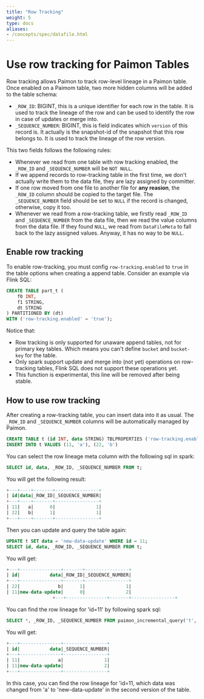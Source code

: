 ```yaml
---
title: "Row Tracking"
weight: 5
type: docs
aliases:
- /concepts/spec/datafile.html
---
```

<!--
Licensed to the Apache Software Foundation (ASF) under one
or more contributor license agreements.  See the NOTICE file
distributed with this work for additional information
regarding copyright ownership.  The ASF licenses this file
to you under the Apache License, Version 2.0 (the
"License"); you may not use this file except in compliance
with the License.  You may obtain a copy of the License at

  http://www.apache.org/licenses/LICENSE-2.0

Unless required by applicable law or agreed to in writing,
software distributed under the License is distributed on an
"AS IS" BASIS, WITHOUT WARRANTIES OR CONDITIONS OF ANY
KIND, either express or implied.  See the License for the
specific language governing permissions and limitations
under the License.
-->

# Use row tracking for Paimon Tables

Row tracking allows Paimon to track row-level lineage in a Paimon table. Once enabled on a Paimom table, two more hidden columns will be added to the table schema:
- `_ROW_ID`: BIGINT, this is a unique identifier for each row in the table. It is used to track the lineage of the row and can be used to identify the row in case of updates or merge into. 
- `_SEQUENCE_NUMBER`: BIGINT, this is field indicates which `version` of this record is. It actually is the snapshot-id of the snapshot that this row belongs to. It is used to track the lineage of the row version.

This two fields follows the following rules:
- Whenever we read from one table with row tracking enabled, the `_ROW_ID` and `_SEQUENCE_NUMBER` will be `NOT NULL`.
- If we append records to row-tracking table in the first time, we don't actually write them to the data file, they are lazy assigned by committer.
- If one row moved from one file to another file for **any reasion**, the `_ROW_ID` column should be copied to the target file. The `_SEQUENCE_NUMBER` field should be set to `NULL` if the record is changed, otherwise, copy it too.
- Whenever we read from a row-tracking table, we firstly read `_ROW_ID` and `_SEQUENCE_NUMBER` from the data file, then we read the value columns from the data file. If they found `NULL`, we read from `DataFileMeta` to fall back to the lazy assigned values. Anyway, it has no way to be `NULL`.

## Enable row tracking

To enable row-tracking, you must config `row-tracking.enabled` to `true` in the table options when creating a append table.
Consider an example via Flink SQL:
```sql
CREATE TABLE part_t (
    f0 INT,
    f1 STRING,
    dt STRING
) PARTITIONED BY (dt)
WITH ('row-tracking.enabled' = 'true');
```
Notice that:
- Row tracking is only supported for unaware append tables, not for primary key tables. Which means you can't define `bucket` and `bucket-key` for the table.
- Only spark support update and merge into (not yet) operations on row-tracking tables, Flink SQL does not support these operations yet.
- This function is experimental, this line will be removed after being stable.

## How to use row tracking

After creating a row-tracking table, you can insert data into it as usual. The `_ROW_ID` and `_SEQUENCE_NUMBER` columns will be automatically managed by Paimon.
```sql
CREATE TABLE t (id INT, data STRING) TBLPROPERTIES ('row-tracking.enabled' = 'true');
INSERT INTO t VALUES (11, 'a'), (22, 'b')
```

You can select the row lineage meta column with the following sql in spark:
```sql
SELECT id, data, _ROW_ID, _SEQUENCE_NUMBER FROM t;
```
You will get the following result:
```sql
+---+----+-------+----------------+
| id|data|_ROW_ID|_SEQUENCE_NUMBER|
+---+----+-------+----------------+
| 11|   a|      0|               1|
| 22|   b|      1|               1|
+---+----+-------+----------------+
```

Then you can update and query the table again:
```sql
UPDATE t SET data = 'new-data-update' WHERE id = 11;
SELECT id, data, _ROW_ID, _SEQUENCE_NUMBER FROM t;
```

You will get:
```sql
+---+---------------+-------+----------------+
| id|           data|_ROW_ID|_SEQUENCE_NUMBER|
+---+---------------+-------+----------------+
| 22|              b|      1|               1|
| 11|new-data-update|      0|               2|
                 +---+---------------+-------+----------------+
```

You can find the row lineage for 'id=11' by following spark sql:
```sql
SELECT *, _ROW_ID, _SEQUENCE_NUMBER FROM paimon_incremental_query('t', 0, 2) WHERE id = 11;
```

You will get:
```sql
+---+---------------+----------------+
| id|           data|_SEQUENCE_NUMBER|
+---+---------------+----------------+
| 11|              a|               1|
| 11|new-data-update|               2|
+---+---------------+----------------+
```

In this case, you can find the row lineage for 'id=11, which data was changed from 'a' to 'new-data-update' in the second version of the table.